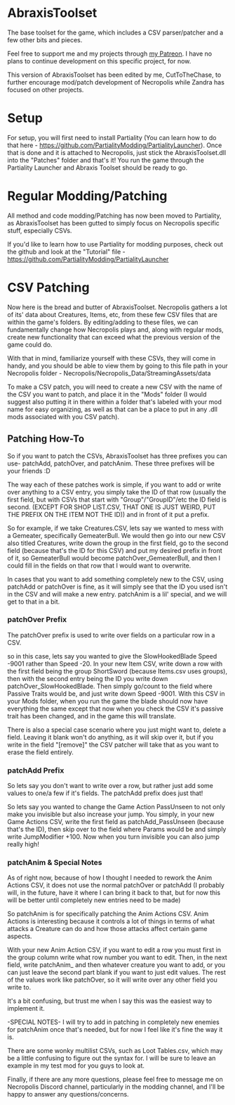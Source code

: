 # AbraxisToolset
The base toolset for the game, which includes a CSV parser/patcher and a few other bits and pieces.

Feel free to support me and my projects through [my Patreon](https://www.patreon.com/zerndererer). I have no plans to continue development on this specific project, for now.

This version of AbraxisToolset has been edited by me, CutToTheChase, to further encourage mod/patch development of Necropolis while Zandra has focused on other projects.

# Setup
For setup, you will first need to install Partiality (You can learn how to do that here - https://github.com/PartialityModding/PartialityLauncher). Once that is done and it is attached to Necropolis, just stick the AbraxisToolset.dll into the "Patches" folder and that's it! You run the game through the Partiality Launcher and Abraxis Toolset should be ready to go.

# Regular Modding/Patching
All method and code modding/Patching has now been moved to Partiality, as AbraxisToolset has been gutted to simply focus on Necropolis specific stuff, especially CSVs.

If you'd like to learn how to use Partiality for modding purposes, check out the github and look at the "Tutorial" file - https://github.com/PartialityModding/PartialityLauncher

# CSV Patching
Now here is the bread and butter of AbraxisToolset. Necropolis gathers a lot of its' data about Creatures, Items, etc, from these few CSV files that are within the game's folders. By editing/adding to these files, we can fundamentally change how Necropolis plays and, along with regular mods, create new functionality that can exceed what the previous version of the game could do.

With that in mind, familiarize yourself with these CSVs, they will come in handy, and you should be able to view them by going to this file path in your Necropolis folder - Necropolis/Necropolis_Data/StreamingAssets/data

To make a CSV patch, you will need to create a new CSV with the name of the CSV you want to patch, and place it in the "Mods" folder (I would suggest also putting it in there within a folder that's labeled with your mod name for easy organizing, as well as that can be a place to put in any .dll mods associated with you CSV patch).

## Patching How-To
So if you want to patch the CSVs, AbraxisToolset has three prefixes you can use- patchAdd, patchOver, and patchAnim. These three prefixes will be your friends :D

The way each of these patches work is simple, if you want to add or write over anything to a CSV entry, you simply take the ID of that row (usually the first field, but with CSVs that start with "Group"/"GroupID"/etc the ID field is second. (EXCEPT FOR SHOP LIST.CSV, THAT ONE IS JUST WEIRD, PUT THE PREFIX ON THE ITEM NOT THE ID)) and in front of it put a prefix.

So for example, if we take Creatures.CSV, lets say we wanted to mess with a Gemeater, specifically GemeaterBull. We would then go into our new CSV also titled Creatures, write down the group in the first field, go to the second field (because that's the ID for this CSV) and put my desired prefix in front of it, so GemeaterBull would become patchOver_GemeaterBull, and then I could fill in the fields on that row that I would want to overwrite.

In cases that you want to add something completely new to the CSV, using patchAdd or patchOver is fine, as it will simply see that the ID you used isn't in the CSV and will make a new entry. patchAnim is a lil' special, and we will get to that in a bit.

### patchOver Prefix
The patchOver prefix is used to write over fields on a particular row in a CSV. 

so in this case, lets say you wanted to give the SlowHookedBlade Speed -9001 rather than Speed -20. In your new Item CSV, write down a row with the first field being the group ShortSword (because Items.csv uses groups), then with the second entry being the ID you write down patchOver_SlowHookedBlade. Then simply go/count to the field where Passive Traits would be, and just write down Speed -9001. With this CSV in your Mods folder, when you run the game the blade should now have everything the same except that now when you check the CSV it's passive trait has been changed, and in the game this will translate.

There is also a special case scenario where you just might want to, delete a field. Leaving it blank won't do anything, as it will skip over it, but if you write in the field "[remove]" the CSV patcher will take that as you want to erase the field entirely.

### patchAdd Prefix
So lets say you don't want to write over a row, but rather just add some values to one/a few if it's fields. The patchAdd prefix does just that!

So lets say you wanted to change the Game Action PassUnseen to not only make you invisible but also increase your jump. You simply, in your new Game Actions CSV, write the first field as patchAdd_PassUnseen (because that's the ID), then skip over to the field where Params would be and simply write JumpModifier +100. Now when you turn invisible you can also jump really high!

### patchAnim & Special Notes
As of right now, because of how I thought I needed to rework the Anim Actions CSV, it does not use the normal patchOver or patchAdd (I probably will, in the future, have it where I can bring it back to that, but for now this will be better until completely new entries need to be made)

So patchAnim is for specifically patching the Anim Actions CSV. Anim Actions is interesting because it controls a lot of things in terms of what attacks a Creature can do and how those attacks affect certain game aspects. 

With your new Anim Action CSV, if you want to edit a row you must first in the group column write what row number you want to edit. Then, in the next field, write patchAnim_ and then whatever creature you want to add, or you can just leave the second part blank if you want to just edit values. The rest of the values work like patchOver, so it will  write over any other field you write to.

It's a bit confusing, but trust me when I say this was the easiest way to implement it.

-SPECIAL NOTES-
I will try to add in patching in completely new enemies for patchAnim once that's needed, but for now I feel like it's fine the way it is.

There are some wonky multilist CSVs, such as Loot Tables.csv, which may be a little confusing to figure out the syntax for. I will be sure to leave an example in my test mod for you guys to look at.

Finally, if there are any more questions, please feel free to message me on Necropolis Discord channel, particularly in the modding channel, and I'll be happy to answer any questions/concerns.



